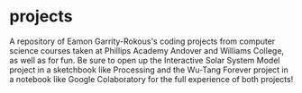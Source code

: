 # projects
A repository of Eamon Garrity-Rokous's coding projects from computer science courses taken at Phillips Academy Andover and Williams College, as well as for fun.
Be sure to open up the Interactive Solar System Model project in a sketchbook like Processing and the Wu-Tang Forever project in a notebook like Google Colaboratory
for the full experience of both projects!
